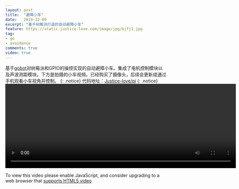 ```yaml
---
layout: post
title:  "避障小车"
date:   2019-12-09
excerpt: "基于树莓派打造的自动避障小车"
feature: https://static.justice-love.com/image/jpg/bjfj1.jpg
tag:
- go
- avoidance
comments: true
video: true
---
```

基于[gobot](https://github.com/hybridgroup/gobot)对树莓派和GPIO的操控实现的自动避障小车。集成了电机控制模块以及声波测距模块。下方是拍摄的小车视频。已经购买了摄像头，后续会更新成通过手机观看小车视角并控制。
{: .notice}
代码地址：[Justice-love/pi](https://github.com/Justice-love/pi)
{: .notice}
<video id="my-video" class="video-js vjs-16-9 clipboard" controls preload="auto" width="722" height="264" data-setup="{}">
    <source src="{{ site.staticUrl }}/video/mov/bizhangxiaoche.mov" type='video/mp4'>
    <p class="vjs-no-js">
      To view this video please enable JavaScript, and consider upgrading to a web browser that
      <a href="http://videojs.com/html5-video-support/" target="_blank">supports HTML5 video</a>
    </p>
</video>

